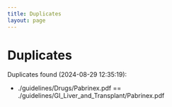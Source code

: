 ```yaml
---
title: Duplicates
layout: page
---
```


# Duplicates

Duplicates found (2024-08-29 12:35:19):

- ./guidelines/Drugs/Pabrinex.pdf == ./guidelines/GI_Liver_and_Transplant/Pabrinex.pdf
